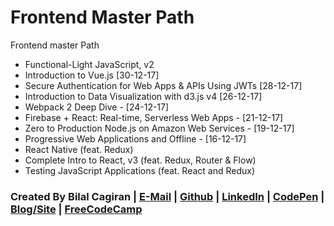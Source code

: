 # Frontend Master Path
Frontend master Path

* Functional-Light JavaScript, v2
* Introduction to Vue.js [30-12-17]
* Secure Authentication for Web Apps & APIs Using JWTs [28-12-17]
* Introduction to Data Visualization with d3.js v4 [26-12-17]
* Webpack 2 Deep Dive - [24-12-17]
* Firebase + React: Real-time, Serverless Web Apps - [21-12-17]
* Zero to Production Node.js on Amazon Web Services - [19-12-17]
* Progressive Web Applications and Offline - [16-12-17]
* React Native (feat. Redux)
* Complete Intro to React, v3 (feat. Redux, Router & Flow)
* Testing JavaScript Applications (feat. React and Redux)


### Created By Bilal Cagiran | [E-Mail](mailto:bcagiran@hotmail.com) | [Github](https://github.com/extwiii/) | [LinkedIn](https://linkedin.com/in/bilalcagiran) | [CodePen](http://codepen.io/extwiii/) | [Blog/Site](http://bilalcagiran.com) | [FreeCodeCamp](https://www.freecodecamp.com/extwiii) 
